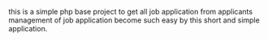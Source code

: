 this is a simple php base project to get all job application from 
applicants management of job application become such easy by this short and simple application.